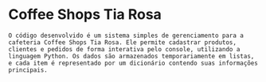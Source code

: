 # Coffee Shops Tia Rosa

    O código desenvolvido é um sistema simples de gerenciamento para a cafeteria Coffee Shops Tia Rosa. Ele permite cadastrar produtos, clientes e pedidos de forma interativa pelo console, utilizando a linguagem Python. Os dados são armazenados temporariamente em listas, e cada item é representado por um dicionário contendo suas informações principais.
